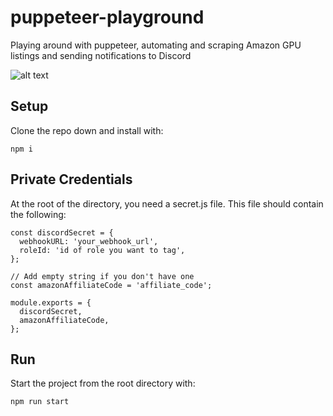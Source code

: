 # puppeteer-playground
Playing around with puppeteer, automating and scraping Amazon GPU listings and sending notifications to Discord




![alt text](https://i.imgur.com/GjbRSf3.png)


## Setup

Clone the repo down and install with:

```npm i```

## Private Credentials

At the root of the directory, you need a secret.js file. This file should contain the following:

```
const discordSecret = {
  webhookURL: 'your_webhook_url',
  roleId: 'id of role you want to tag',
};

// Add empty string if you don't have one
const amazonAffiliateCode = 'affiliate_code';

module.exports = {
  discordSecret,
  amazonAffiliateCode,
};
```

## Run

Start the project from the root directory with:

``` npm run start ```
